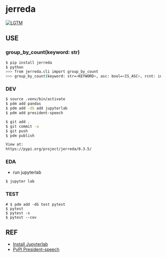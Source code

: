 # jerreda

[![LGTM](https://lgtm.lol/p/843)](https://lgtm.lol/i/843)

## USE

### group_by_count(keyword: str)
```bash
$ pip install jerreda
$ python
>>> from jerreda.cli import group_by_count
>>> group_by_count(keyword: str=<KEYWORD>, asc: bool=<IS_ASC>, rcnt: int=<NUMBER>)
```

### DEV
```bash
$ source .venv/bin/activate
$ pdm add pandas
$ pdm add -dG add jupyterlab
$ pdm add president-speech

$ git add .
$ git commit -a
$ git push
$ pdm publish

View at:
https://pypi.org/project/jerreda/0.3.5/
```

### EDA
- run jupyterlab
```bash
$ jupyter lab

```

### TEST
```
# $ pdm add -dG test pytest
$ pytest
$ pytest -s
$ pytest --cov
```

## REF
- [Install Jupyterlab](https://jupyter.org/install)
- [PyPI President-speech](https://pypi.org/project/president-speech/)
